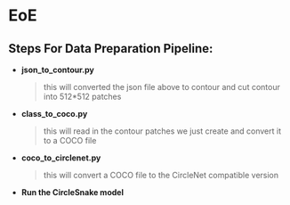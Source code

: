 # EoE

## Steps For Data Preparation Pipeline:
- **json_to_contour.py**
  > this will converted the json file above to contour and cut contour into 512*512 patches


- **class_to_coco.py**
  > this will read in the contour patches we just create and convert it to a COCO file


- **coco_to_circlenet.py**  
  > this will convert a COCO file to the CircleNet compatible version


- **Run the CircleSnake model**
